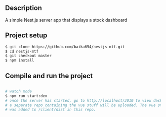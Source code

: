 
## Description

A simple Nest.js server app that displays a stock dashboard

## Project setup

```bash
$ git clone https://github.com/baika654/nestjs-mtf.git
$ cd nestjs-mtf
$ git checkout master
$ npm install
```

## Compile and run the project

```bash

# watch mode
$ npm run start:dev
# once the server has started, go to http://localhost/3010 to view dashboard
# a separate repo containing the vue stuff will be uploaded. The vue stuff was previously compiled and the output in dist
# was added to /client/dist in this repo.

